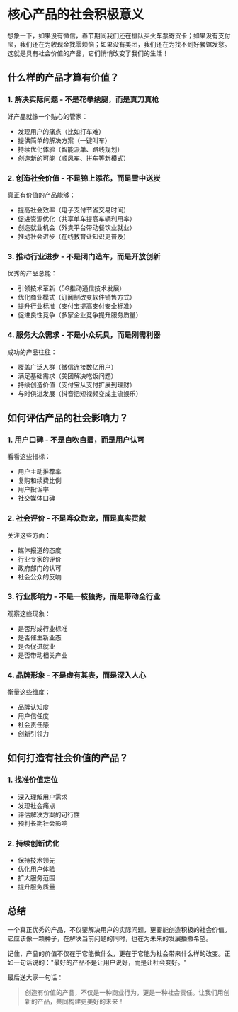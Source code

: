 # 核心产品的社会积极意义

想象一下，如果没有微信，春节期间我们还在排队买火车票寄贺卡；如果没有支付宝，我们还在为收现金找零烦恼；如果没有美团，我们还在为找不到好餐馆发愁。这就是具有社会价值的产品，它们悄悄改变了我们的生活！

## 什么样的产品才算有价值？

### 1. 解决实际问题 - 不是花拳绣腿，而是真刀真枪

好产品就像一个贴心的管家：

- 发现用户的痛点（比如打车难）
- 提供简单的解决方案（一键叫车）
- 持续优化体验（智能派单、路线规划）
- 创造新的可能（顺风车、拼车等新模式）

### 2. 创造社会价值 - 不是锦上添花，而是雪中送炭

真正有价值的产品能够：

- 提高社会效率（电子支付节省交易时间）
- 促进资源优化（共享单车提高车辆利用率）
- 创造就业机会（外卖平台带动餐饮业就业）
- 推动社会进步（在线教育让知识更普及）

### 3. 推动行业进步 - 不是闭门造车，而是开放创新

优秀的产品总能：

- 引领技术革新（5G推动通信技术发展）
- 优化商业模式（订阅制改变软件销售方式）
- 提升行业标准（支付宝提高支付安全标准）
- 促进良性竞争（多家企业竞争提升服务质量）

### 4. 服务大众需求 - 不是小众玩具，而是刚需利器

成功的产品往往：

- 覆盖广泛人群（微信连接数亿用户）
- 满足基础需求（美团解决吃饭问题）
- 持续创造价值（支付宝从支付扩展到理财）
- 与时俱进发展（抖音把短视频变成主流娱乐）

## 如何评估产品的社会影响力？

### 1. 用户口碑 - 不是自吹自擂，而是用户认可

看看这些指标：

- 用户主动推荐率
- 复购和续费比例
- 用户投诉率
- 社交媒体口碑

### 2. 社会评价 - 不是哗众取宠，而是真实贡献

关注这些方面：

- 媒体报道的态度
- 行业专家的评价
- 政府部门的认可
- 社会公众的反响

### 3. 行业影响力 - 不是一枝独秀，而是带动全行业

观察这些现象：

- 是否形成行业标准
- 是否催生新业态
- 是否促进就业
- 是否带动相关产业

### 4. 品牌形象 - 不是虚有其表，而是深入人心

衡量这些维度：

- 品牌认知度
- 用户信任度
- 社会责任感
- 创新引领力

## 如何打造有社会价值的产品？

### 1. 找准价值定位

- 深入理解用户需求
- 发现社会痛点
- 评估解决方案的可行性
- 预判长期社会影响

### 2. 持续创新优化

- 保持技术领先
- 优化用户体验
- 扩大服务范围
- 提升服务质量

## 总结

一个真正优秀的产品，不仅要解决用户的实际问题，更要能创造积极的社会价值。它应该像一颗种子，在解决当前问题的同时，也在为未来的发展播撒希望。

记住，产品的价值不仅在于它能做什么，更在于它能为社会带来什么样的改变。正如一句话说的："最好的产品不是让用户说好，而是让社会变好。"

最后送大家一句话：

> 创造有价值的产品，不仅是一种商业行为，更是一种社会责任。让我们用创新的产品，共同构建更美好的未来！